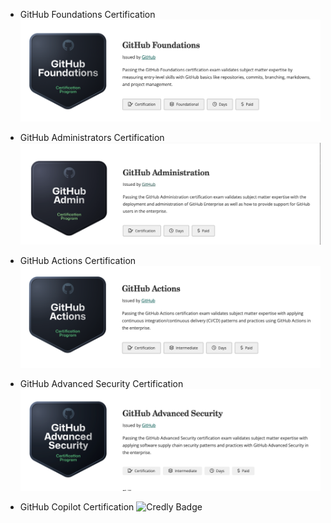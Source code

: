 - GitHub Foundations Certification
![Credly Badge](https://github.com/appatalks/GitHub-Certification-Paths/blob/main/Milestones/GitHub%20Foundations%20Badge.png)

- GitHub Administrators Certification
![Credly Badge](https://github.com/appatalks/GitHub-Certification-Paths/blob/main/Milestones/GitHub%20Admin%20Certification%20Badge1.png)

- GitHub Actions Certification
![Credly Badge](https://github.com/appatalks/GitHub-Certification-Paths/blob/main/Milestones/GitHub%20Actions%20Certification%20Badge%20.png)

- GitHub Advanced Security Certification
![Credly Badge](https://github.com/appatalks/GitHub-Certification-Paths/blob/main/Milestones/GitHub%20Advanced%20Security%20Badge.png)

- GitHub Copilot Certification
![Credly Badge](https://github.com/appatalks/GitHub-Certification-Paths/blob/main/Milestones/GitHub%20Copilot%20Badge.png)
